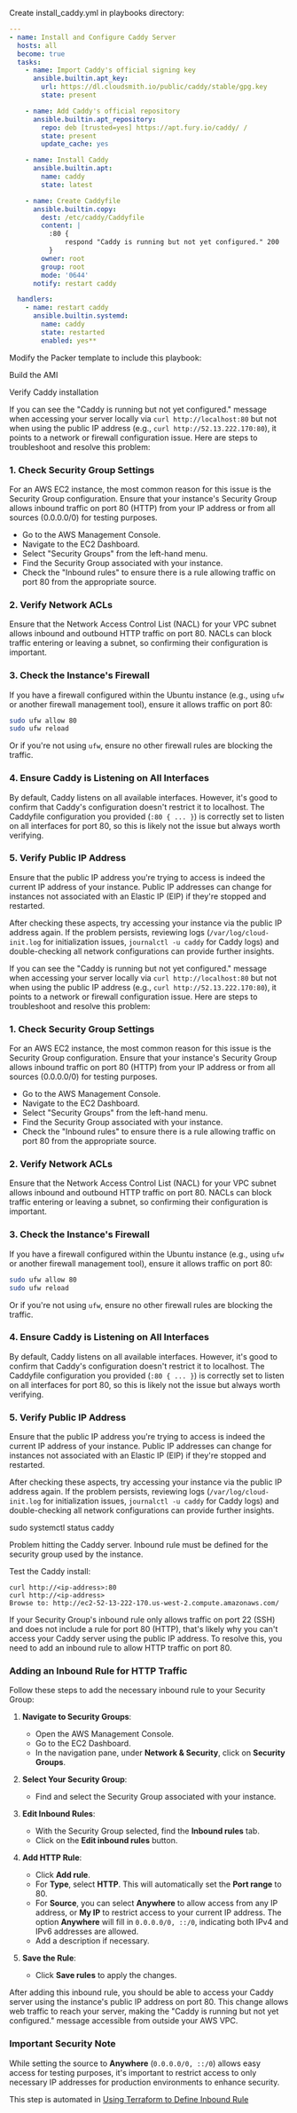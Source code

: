 
Create install_caddy.yml in playbooks directory:

```yml
---
- name: Install and Configure Caddy Server
  hosts: all
  become: true
  tasks:
    - name: Import Caddy's official signing key
      ansible.builtin.apt_key:
        url: https://dl.cloudsmith.io/public/caddy/stable/gpg.key
        state: present

    - name: Add Caddy's official repository
      ansible.builtin.apt_repository:
        repo: deb [trusted=yes] https://apt.fury.io/caddy/ /
        state: present
        update_cache: yes

    - name: Install Caddy
      ansible.builtin.apt:
        name: caddy
        state: latest

    - name: Create Caddyfile
      ansible.builtin.copy:
        dest: /etc/caddy/Caddyfile
        content: |
          :80 {
              respond "Caddy is running but not yet configured." 200
          }
        owner: root
        group: root
        mode: '0644'
      notify: restart caddy

  handlers:
    - name: restart caddy
      ansible.builtin.systemd:
        name: caddy
        state: restarted
        enabled: yes**
```

Modify the Packer template to include this playbook:

Build the AMI

Verify Caddy installation

If you can see the "Caddy is running but not yet configured." message when accessing your server locally via `curl http://localhost:80` but not when using the public IP address (e.g., `curl http://52.13.222.170:80`), it  points to a network or firewall configuration issue. Here are steps to troubleshoot and resolve this problem:

### 1. Check Security Group Settings

For an AWS EC2 instance, the most common reason for this issue is the Security Group configuration. Ensure that your instance's Security Group allows inbound traffic on port 80 (HTTP) from your IP address or from all sources (0.0.0.0/0) for testing purposes.

- Go to the AWS Management Console.
- Navigate to the EC2 Dashboard.
- Select "Security Groups" from the left-hand menu.
- Find the Security Group associated with your instance.
- Check the "Inbound rules" to ensure there is a rule allowing traffic on port 80 from the appropriate source.

### 2. Verify Network ACLs

Ensure that the Network Access Control List (NACL) for your VPC subnet allows inbound and outbound HTTP traffic on port 80. NACLs can block traffic entering or leaving a subnet, so confirming their configuration is important.

### 3. Check the Instance's Firewall

If you have a firewall configured within the Ubuntu instance (e.g., using `ufw` or another firewall management tool), ensure it allows traffic on port 80:

```bash
sudo ufw allow 80
sudo ufw reload
```

Or if you're not using `ufw`, ensure no other firewall rules are blocking the traffic.

### 4. Ensure Caddy is Listening on All Interfaces

By default, Caddy listens on all available interfaces. However, it's good to confirm that Caddy's configuration doesn't restrict it to localhost. The Caddyfile configuration you provided (`:80 { ... }`) is correctly set to listen on all interfaces for port 80, so this is likely not the issue but always worth verifying.

### 5. Verify Public IP Address

Ensure that the public IP address you're trying to access is indeed the current IP address of your instance. Public IP addresses can change for instances not associated with an Elastic IP (EIP) if they're stopped and restarted.

After checking these aspects, try accessing your instance via the public IP address again. If the problem persists, reviewing logs (`/var/log/cloud-init.log` for initialization issues, `journalctl -u caddy` for Caddy logs) and double-checking all network configurations can provide further insights.

If you can see the "Caddy is running but not yet configured." message when accessing your server locally via `curl http://localhost:80` but not when using the public IP address (e.g., `curl http://52.13.222.170:80`), it  points to a network or firewall configuration issue. Here are steps to troubleshoot and resolve this problem:

### 1. Check Security Group Settings

For an AWS EC2 instance, the most common reason for this issue is the Security Group configuration. Ensure that your instance's Security Group allows inbound traffic on port 80 (HTTP) from your IP address or from all sources (0.0.0.0/0) for testing purposes.

- Go to the AWS Management Console.
- Navigate to the EC2 Dashboard.
- Select "Security Groups" from the left-hand menu.
- Find the Security Group associated with your instance.
- Check the "Inbound rules" to ensure there is a rule allowing traffic on port 80 from the appropriate source.

### 2. Verify Network ACLs

Ensure that the Network Access Control List (NACL) for your VPC subnet allows inbound and outbound HTTP traffic on port 80. NACLs can block traffic entering or leaving a subnet, so confirming their configuration is important.

### 3. Check the Instance's Firewall

If you have a firewall configured within the Ubuntu instance (e.g., using `ufw` or another firewall management tool), ensure it allows traffic on port 80:

```bash
sudo ufw allow 80
sudo ufw reload
```

Or if you're not using `ufw`, ensure no other firewall rules are blocking the traffic.

### 4. Ensure Caddy is Listening on All Interfaces

By default, Caddy listens on all available interfaces. However, it's good to confirm that Caddy's configuration doesn't restrict it to localhost. The Caddyfile configuration you provided (`:80 { ... }`) is correctly set to listen on all interfaces for port 80, so this is likely not the issue but always worth verifying.

### 5. Verify Public IP Address

Ensure that the public IP address you're trying to access is indeed the current IP address of your instance. Public IP addresses can change for instances not associated with an Elastic IP (EIP) if they're stopped and restarted.

After checking these aspects, try accessing your instance via the public IP address again. If the problem persists, reviewing logs (`/var/log/cloud-init.log` for initialization issues, `journalctl -u caddy` for Caddy logs) and double-checking all network configurations can provide further insights.

sudo systemctl status caddy

Problem hitting the Caddy server. Inbound rule must be defined for the security group used by the instance.

Test the Caddy install:

```
curl http://<ip-address>:80
curl http://<ip-address>
Browse to: http://ec2-52-13-222-170.us-west-2.compute.amazonaws.com/
```

If your Security Group's inbound rule only allows traffic on port 22 (SSH) and does not include a rule for port 80 (HTTP), that's likely why you can't access your Caddy server using the public IP address. To resolve this, you need to add an inbound rule to allow HTTP traffic on port 80.

### Adding an Inbound Rule for HTTP Traffic

Follow these steps to add the necessary inbound rule to your Security Group:

1. **Navigate to Security Groups**:
   - Open the AWS Management Console.
   - Go to the EC2 Dashboard.
   - In the navigation pane, under **Network & Security**, click on **Security Groups**.

2. **Select Your Security Group**:
   - Find and select the Security Group associated with your instance.

3. **Edit Inbound Rules**:
   - With the Security Group selected, find the **Inbound rules** tab.
   - Click on the **Edit inbound rules** button.

4. **Add HTTP Rule**:
   - Click **Add rule**.
   - For **Type**, select **HTTP**. This will automatically set the **Port range** to 80.
   - For **Source**, you can select **Anywhere** to allow access from any IP address, or **My IP** to restrict access to your current IP address. The option **Anywhere** will fill in `0.0.0.0/0, ::/0`, indicating both IPv4 and IPv6 addresses are allowed.
   - Add a description if necessary.

5. **Save the Rule**:
   - Click **Save rules** to apply the changes.

After adding this inbound rule, you should be able to access your Caddy server using the instance's public IP address on port 80. This change allows web traffic to reach your server, making the "Caddy is running but not yet configured." message accessible from outside your AWS VPC.

### Important Security Note

While setting the source to **Anywhere** (`0.0.0.0/0, ::/0`) allows easy access for testing purposes, it's important to restrict access to only necessary IP addresses for production environments to enhance security.

This step is automated in [Using Terraform to Define Inbound Rule](./51.md)
